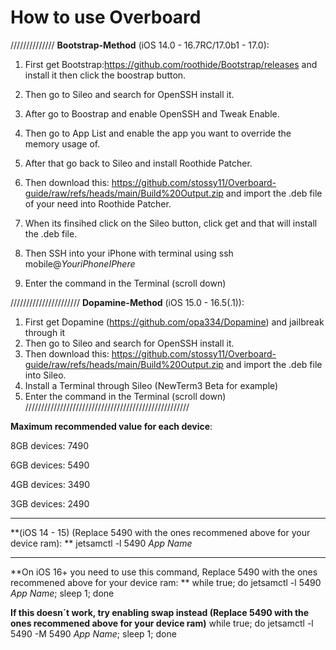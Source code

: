 # How to use Overboard
//////////////
**Bootstrap-Method** (iOS 14.0 - 16.7RC/17.0b1 - 17.0):
1. First get Bootstrap:https://github.com/roothide/Bootstrap/releases and install it then click the boostrap button.
2. Then go to Sileo and search for OpenSSH install it.
3. After go to Boostrap and enable OpenSSH and Tweak Enable.
4. Then go to App List and enable the app you want to override the memory usage of.

5. After that go back to Sileo and install Roothide Patcher. 

6. Then download this: https://github.com/stossy11/Overboard-guide/raw/refs/heads/main/Build%20Output.zip and import the .deb file of your need into Roothide Patcher.

7. When its finsihed click on the Sileo button, click get and that will install the .deb file.

8. Then SSH into your iPhone with terminal using ssh mobile@_YouriPhoneIPhere_

9. Enter the command in the Terminal (scroll down)


//////////////////////
**Dopamine-Method** (iOS 15.0 - 16.5(.1)):

1. First get Dopamine (https://github.com/opa334/Dopamine) and jailbreak through it
2. Then go to Sileo and search for OpenSSH install it.
3. Then download this: https://github.com/stossy11/Overboard-guide/raw/refs/heads/main/Build%20Output.zip and import the .deb file into Sileo.
4. Install a Terminal through Sileo (NewTerm3 Beta for example)
5. Enter the command in the Terminal (scroll down)
////////////////////////////////////////////////////




**Maximum recommended value for each device**:

8GB devices: 7490

6GB devices: 5490

4GB devices: 3490

3GB devices: 2490

------------------------------------------
**(iOS 14 - 15) (Replace 5490 with the ones recommened above for your device ram):
**
jetsamctl -l 5490 *App Name*

-------------------------------------------

**On iOS 16+ you need to use this command, Replace 5490 with the ones recommened above for your device ram:
**
while true; do jetsamctl -l 5490 *App Name*; sleep 1; done

**If this doesn´t work, try enabling swap instead (Replace 5490 with the ones recommened above for your device ram)**
while true; do jetsamctl -l 5490 -M 5490 *App Name*; sleep 1; done


